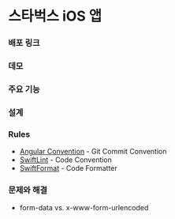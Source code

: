 # 스타벅스 iOS 앱

### 배포 링크

### 데모

### 주요 기능

### 설계

### Rules

- [Angular Convention](https://github.com/angular/angular.js/blob/master/DEVELOPERS.md#-git-commit-guidelines) - Git Commit Convention
- [SwiftLint](https://github.com/realm/SwiftLint) - Code Convention
- [SwiftFormat](https://github.com/nicklockwood/SwiftFormat) - Code Formatter

### 문제와 해결

- form-data vs. x-www-form-urlencoded
